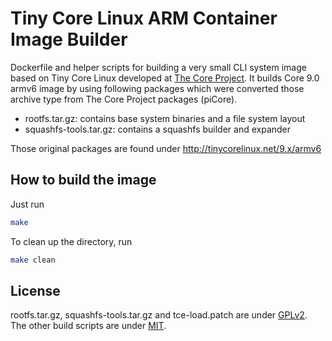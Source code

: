 Tiny Core Linux ARM Container Image Builder
===========================================

Dockerfile and helper scripts for building a very small CLI system image based
on Tiny Core Linux developed at [The Core Project](http://tinycorelinux.net).
It builds Core 9.0 armv6 image by using following packages which were
converted those archive type from The Core Project packages (piCore).

- rootfs.tar.gz: contains base system binaries and a file system layout
- squashfs-tools.tar.gz: contains a squashfs builder and expander

Those original packages are found under http://tinycorelinux.net/9.x/armv6

## How to build the image

Just run

```bash
make
```

To clean up the directory, run

```bash
make clean
```

## License

rootfs.tar.gz, squashfs-tools.tar.gz and tce-load.patch are under
[GPLv2](http://www.gnu.org/licenses/gpl-2.0.html). The other build scripts are
under [MIT](LICENSE).

